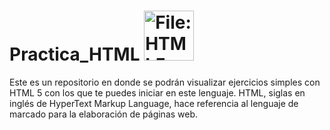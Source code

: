 # Practica_HTML <img src="https://upload.wikimedia.org/wikipedia/commons/thumb/6/61/HTML5_logo_and_wordmark.svg/2048px-HTML5_logo_and_wordmark.svg.png" jsaction="load:XAeZkd;" jsname="HiaYvf" class="n3VNCb KAlRDb" alt="File:HTML5 logo and wordmark.svg - Wikimedia Commons" data-noaft="1" style="width: 80px; height: 80px; margin: 0px;">
Este es un repositorio en donde se podrán visualizar ejercicios simples con HTML 5 con los que te puedes iniciar en este lenguaje.
HTML, siglas en inglés de HyperText Markup Language, hace referencia al lenguaje de marcado para la elaboración de páginas web.
